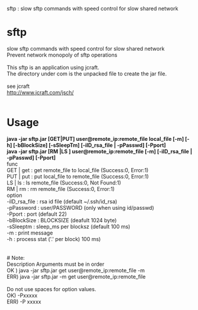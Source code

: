 sftp : slow sftp commands with speed control for slow shared network  <br>
# sftp
 slow sftp commands with speed control for slow shared network  <br>
 Prevent network monopoly of sftp operations <br>
<br>
This sftp is an application using jcraft.<br>
The directory under com is the unpacked file to create the jar file.<br>
<br>
see jcraft<br>
http://www.jcraft.com/jsch/<br>
<br>
# Usage <br>
<strong>
java -jar sftp.jar [GET|PUT] user@remote_ip:remote_file local_file [-m] [-h] [-bBlockSize] [-sSleepTm] [-iID_rsa_file | -pPasswd] [-Pport]<br>
java -jar sftp.jar [RM |LS ] user@remote_ip:remote_file [-m] [-iID_rsa_file | -pPasswd] [-Pport]<br>
</strong>
func<br>
        GET | get     : get remote_file to local_file  (Success:0, Error:1)<br>
        PUT | put     : put local_file  to remote_file (Success:0, Error:1)<br>
        LS  | ls      : ls  remote_file (Success:0, Not Found:1)<br>
        RM  | rm      : rm  remote_file (Success:0, Error:1)<br>
option<br>
        -iID_rsa_file :  rsa id file          (default ~/.ssh/id_rsa)<br>
        -pPassword    :  user/PASSWORD        (only when using id/passwd)<br>
        -Pport        :  port                 (default 22)<br>
        -bBlockSize   :  BLOCKSIZE            (deafult 1024 byte)<br>
        -sSleeptm     :  sleep_ms per blocksz (default 100 ms)<br>
        -m            :  print message<br>
        -h            :  process stat ('.' per block) 100 ms)<br><br>
<br>
# Note: <br>
 Description Arguments must be in order<br>
  OK ) java -jar sftp.jar get user@remote_ip:remote_file -m <br>
  ERR) java -jar sftp.jar -m get user@remote_ip:remote_file<br>
<br>
 Do not use spaces for option values.<br>
  OK)  -Pxxxxx<br>
  ERR) -P xxxxx<br>

